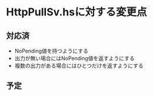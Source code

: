 HttpPullSv.hsに対する変更点
===========================

対応済
------

* NoPending値を持つようにする
* 出力が無い場合にはNoPending値を返すようにする
* 複数の出力がある場合にはひとつだけを返すようにする

予定
----
